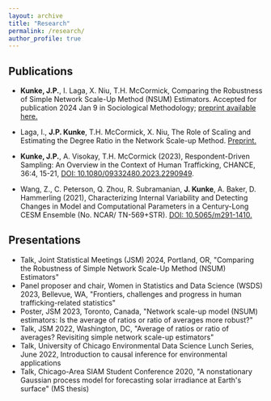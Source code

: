 ```yaml
---
layout: archive
title: "Research"
permalink: /research/
author_profile: true
---
```


## Publications

- **Kunke, J.P.**, I. Laga, X. Niu, T.H. McCormick, Comparing the Robustness of Simple Network Scale-Up Method (NSUM) Estimators.
Accepted for publication 2024 Jan 9 in Sociological Methodology; [preprint available here.](https://doi.org/10.48550/arXiv.2303.07490)

- Laga, I., **J.P. Kunke**, T.H. McCormick, X. Niu, The Role of Scaling and Estimating the Degree Ratio in the Network Scale-up Method. [Preprint.](https://doi.org/10.48550/arXiv.2305.04381)

- **Kunke, J.P.**, A. Visokay, T.H. McCormick (2023), Respondent-Driven Sampling: An Overview in the Context of Human Trafficking, CHANCE, 36:4, 15-21, [DOI: 10.1080/09332480.2023.2290949](https://doi.org/10.1080/09332480.2023.2290949).

- Wang, Z., C. Peterson, Q. Zhou, R. Subramanian, **J. Kunke**, A. Baker, D. Hammerling (2021), Characterizing Internal Variability and Detecting Changes in Model and Computational Parameters in a Century-Long CESM Ensemble (No. NCAR/ TN-569+STR). [DOI: 10.5065/m291-1410.](http://dx.doi.org/10.5065/m291-1410)

## Presentations

- Talk, Joint Statistical Meetings (JSM) 2024, Portland, OR, "Comparing the Robustness of Simple Network Scale-Up Method (NSUM) Estimators"
- Panel proposer and chair, Women in Statistics and Data Science (WSDS) 2023, Bellevue, WA, "Frontiers, challenges and progress in human trafficking-related statistics"
- Poster, JSM 2023, Toronto, Canada, "Network scale-up model (NSUM) estimators: Is the average of ratios or ratio of averages more robust?"
- Talk, JSM 2022, Washington, DC, "Average of ratios or ratio of averages? Revisiting simple network scale-up estimators"
- Talk, University of Chicago Environmental Data Science Lunch Series, June 2022, Introduction to causal inference for environmental applications
- Talk, Chicago-Area SIAM Student Conference 2020, "A nonstationary Gaussian process model for forecasting solar irradiance at Earth's surface" (MS thesis)
